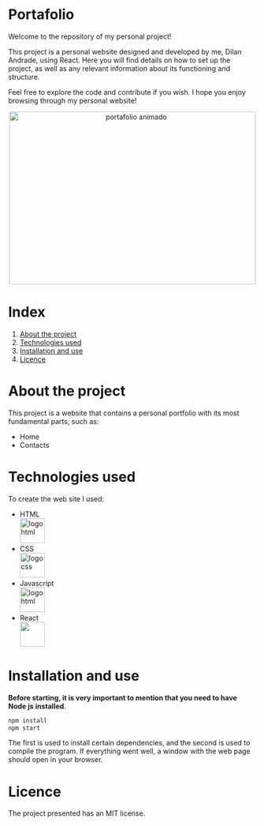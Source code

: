 # Portafolio
Welcome to the repository of my personal project!

This project is a personal website designed and developed by me, Dilan Andrade, using React. Here you will find details on how to set up the project, as well as any relevant information about its functioning and structure.

Feel free to explore the code and contribute if you wish. I hope you enjoy browsing through my personal website!

<p align="center">
  <img src="https://mir-s3-cdn-cf.behance.net/project_modules/max_1200/d0aea971058365.5bb7ed5244946.gif" alt="portafolio animado" width="500" height="350"/>
</p>

# Index 
1. [About the project](#about-the-project)
2. [Technologies used](#technologies-used)
3. [Installation and use](#installation-and-use)
4. [Licence](#licence)


# About the project <a name='about-the-project'></a>

This project is a website that contains a personal portfolio with its most fundamental parts, such as: 
- Home
- Contacts

# Technologies used <a name='technologies-used'></a>

To create the web site I used: 
- HTML <br> <img src="https://e7.pngegg.com/pngimages/913/851/png-clipart-responsive-web-design-html-world-wide-web-consortium-world-wide-web-angle-text.png" alt="logo html" width="50" height="50"/>
- CSS <br> <img src="https://e7.pngegg.com/pngimages/603/759/png-clipart-css3-cascading-style-sheets-logo-html-world-wide-web-blue-angle-thumbnail.png" alt="logo css" width="50" height="50"/>
- Javascript <br> <img src="https://w7.pngwing.com/pngs/640/199/png-transparent-javascript-logo-html-javascript-logo-angle-text-rectangle-thumbnail.png" alt="logo html" width="50" height="50"/>
- React <br> <img src="https://static-00.iconduck.com/assets.00/react-icon-2048x2048-o8k3ymqa.png" width="50" height="50"/>

# Installation and use <a name='installation-and-use'></a>
**Before starting, it is very important to mention that you need to have Node js installed**.
```sh
npm install
npm start
```
The first is used to install certain dependencies, and the second is used to compile the program.
If everything went well, a window with the web page should open in your browser.
 
# Licence <a name='licence'></a>
The project presented has an MIT license.